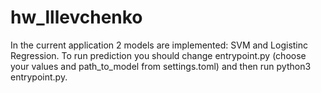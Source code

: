 # hw_lllevchenko
In the current application 2 models are implemented: SVM and Logistinc Regression.
To run prediction you should change entrypoint.py (choose your values and path_to_model from settings.toml) and then run python3 entrypoint.py.
